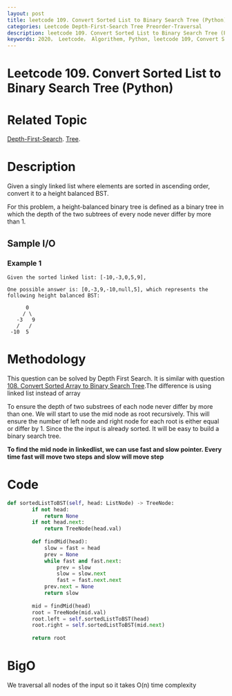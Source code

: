 ```yaml
---
layout: post
title: leetcode 109. Convert Sorted List to Binary Search Tree (Python)
categories: Leetcode Depth-First-Search Tree Preorder-Traversal
description: leetcode 109. Convert Sorted List to Binary Search Tree (Python Solution)
keywords: 2020， Leetcode， Algorithem, Python, leetcode 109, Convert Sorted List to Binary Search Tree, zhenyu, Depth-First-Search, DFS, Depth First Search, Tree, tree
---
```


# Leetcode 109. Convert Sorted List to Binary Search Tree (Python)

# Related Topic
<a href="/categories/#Depth-First-Search" target="_blank"> Depth-First-Search</a>.
<a href="/categories/#Tree" target="_blank"> Tree</a>.

# Description
Given a singly linked list where elements are sorted in ascending order, convert it to a height balanced BST.

For this problem, a height-balanced binary tree is defined as a binary tree in which the depth of the two subtrees of every node never differ by more than 1.

## Sample I/O

### Example 1
```
Given the sorted linked list: [-10,-3,0,5,9],

One possible answer is: [0,-3,9,-10,null,5], which represents the following height balanced BST:

      0
     / \
   -3   9
   /   /
 -10  5
```


# Methodology
This question can be solved by Depth First Search. It is similar with question<a href="/2020/03/11/lc108/" target="_blank"> 108. Convert Sorted Array to Binary Search Tree</a>.The difference is using linked list instead of array

To ensure the depth of two substrees of each node never differ by more than one. We will start to use the mid node as root recursively. This will ensure the number of left node and right node for each root is either equal or differ by 1. Since the the input is already sorted. It will be easy to build a binary search tree.

**To find the mid node in linkedlist, we can use fast and slow pointer. Every time fast will move two steps and slow will move step**

# Code
```python
def sortedListToBST(self, head: ListNode) -> TreeNode:
        if not head:
            return None
        if not head.next:
            return TreeNode(head.val)
        
        def findMid(head):
            slow = fast = head
            prev = None
            while fast and fast.next:
                prev = slow
                slow = slow.next
                fast = fast.next.next
            prev.next = None
            return slow
        
        mid = findMid(head)
        root = TreeNode(mid.val)
        root.left = self.sortedListToBST(head)
        root.right = self.sortedListToBST(mid.next)
        
        return root
```
# BigO
We traversal all nodes of the input so it takes O(n) time complexity
